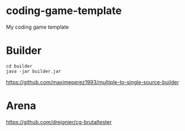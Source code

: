 # coding-game-template

My coding game template

# Builder

```shell
cd builder
java -jar builder.jar
```

https://github.com/maximeperez1993/multiple-to-single-source-builder

# Arena

https://github.com/dreignier/cg-brutaltester